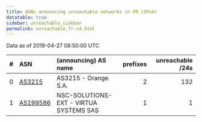 ```yaml
---
title: ASNs announcing unreachable networks in FR (IPv4)
datatable: true
sidebar: unreachable_sidebar
permalink: unreachable_fr-v4.html
---
```


Data as of 2019-04-27 08:50:00 UTC


<div class="datatable-begin"></div>

|   # | ASN                                      | (announcing) AS name                   |   prefixes |   unreachable /24s |
|----:|:-----------------------------------------|:---------------------------------------|-----------:|-------------------:|
|   0 | [AS3215](unreachable_AS3215-v4.html)     | AS3215 - Orange S.A.                   |          2 |                132 |
|   1 | [AS199586](unreachable_AS199586-v4.html) | NSC-SOLUTIONS-EXT - VIRTUA SYSTEMS SAS |          1 |                  1 |

<div class="datatable-end"></div>